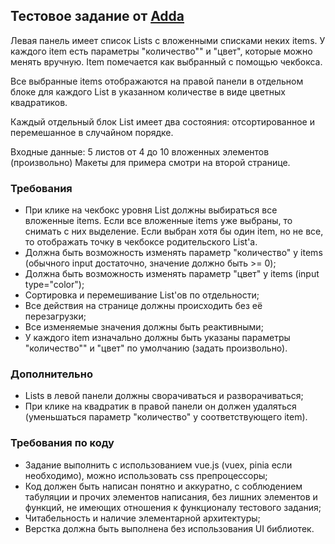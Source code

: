 ## Тестовое задание от [Adda](https://hh.ru/employer/9242381)

Левая панель имеет список Lists с вложенными списками неких items. У каждого item есть параметры "количество"" и "цвет", которые можно менять вручную. Item помечается как выбранный с помощью чекбокса.

Все выбранные items отображаются на правой панели в отдельном блоке для каждого List в указанном количестве в виде цветных квадратиков.

Каждый отдельный блок List имеет два состояния: отсортированное и перемешанное в случайном порядке.

Входные данные: 5 листов от 4 до 10 вложенных элементов (произвольно)
Макеты для примера смотри на второй странице.

### Требования

- При клике на чекбокс уровня List должны выбираться все вложенные items. Если все вложенные items уже выбраны, то снимать с них выделение. Если выбран хотя бы один item, но не все, то отображать точку в чекбоксе родительского List'a.
- Должна быть возможность изменять параметр "количество" у items (обычного input достаточно, значение должно быть >= 0);
- Должна быть возможность изменять параметр "цвет" у items (input type="color");
- Сортировка и перемешивание List'ов по отдельности;
- Все действия на странице должны происходить без её перезагрузки;
- Все изменяемые значения должны быть реактивными;
- У каждого item изначально должны быть указаны параметры "количество"" и "цвет" по умолчанию (задать произвольно).

### Дополнительно

- Lists в левой панели должны сворачиваться и разворачиваться;
- При клике на квадратик в правой панели он должен удаляться (уменьшаться параметр "количество" у соответствующего item).

### Требования по коду

- Задание выполнить с использованием vue.js (vuex, pinia если необходимо), можно использовать css препроцессоры;
- Код должен быть написан понятно и аккуратно, с соблюдением табуляции и прочих элементов написания, без лишних элементов и функций, не имеющих отношения к функционалу тестового задания;
- Читабельность и наличие элементарной архитектуры;
- Верстка должна быть выполнена без использования UI библиотек.
